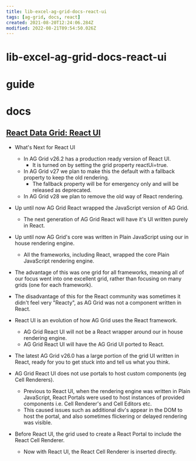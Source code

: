 ```yaml
---
title: lib-excel-ag-grid-docs-react-ui
tags: [ag-grid, docs, react]
created: 2021-08-20T12:24:06.284Z
modified: 2022-08-21T09:54:50.026Z
---
```


# lib-excel-ag-grid-docs-react-ui

# guide

# docs

## [React Data Grid: React UI](https://www.ag-grid.com/react-data-grid/reactui/)

- What's Next for React UI
  - In AG Grid v26.2 has a production ready version of React UI. 
    - It is turned on by setting the grid property reactUi=true.
  - In AG Grid v27 we plan to make this the default with a fallback property to keep the old rendering. 
    - The fallback property will be for emergency only and will be released as deprecated.
  - In AG Grid v28 we plan to remove the old way of React rendering.

- Up until now AG Grid React wrapped the JavaScript version of AG Grid. 
  - The next generation of AG Grid React will have it's UI written purely in React. 
- Up until now AG Grid's core was written in Plain JavaScript using our in house rendering engine. 
  - All the frameworks, including React, wrapped the core Plain JavaScript rendering engine.
- The advantage of this was one grid for all frameworks, meaning all of our focus went into one excellent grid, rather than focusing on many grids (one for each framework).
- The disadvantage of this for the React community was sometimes it didn't feel very "Reacty", as AG Grid was not a component written in React.
- React UI is an evolution of how AG Grid uses the React framework. 
  - AG Grid React UI will not be a React wrapper around our in house rendering engine. 
  - AG Grid React UI will have the AG Grid UI ported to React.
- The latest AG Grid v26.0 has a large portion of the grid UI written in React, ready for you to get stuck into and tell us what you think.

- AG Grid React UI does not use portals to host custom components (eg Cell Renderers).
  - Previous to React UI, when the rendering engine was written in Plain JavaScript, React Portals were used to host instances of provided components i.e. Cell Renderer's and Cell Editors etc. 
  - This caused issues such as additional div's appear in the DOM to host the portal, and also sometimes flickering or delayed rendering was visible.
- Before React UI, the grid used to create a React Portal to include the React Cell Renderer. 
  - Now with React UI, the React Cell Renderer is inserted directly.
